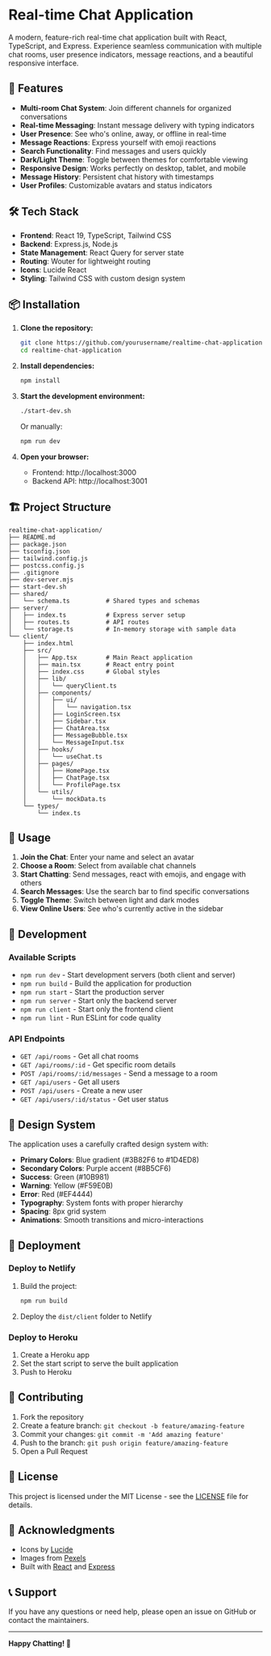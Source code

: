 # Real-time Chat Application

A modern, feature-rich real-time chat application built with React, TypeScript, and Express. Experience seamless communication with multiple chat rooms, user presence indicators, message reactions, and a beautiful responsive interface.

## 🚀 Features

- **Multi-room Chat System**: Join different channels for organized conversations
- **Real-time Messaging**: Instant message delivery with typing indicators
- **User Presence**: See who's online, away, or offline in real-time
- **Message Reactions**: Express yourself with emoji reactions
- **Search Functionality**: Find messages and users quickly
- **Dark/Light Theme**: Toggle between themes for comfortable viewing
- **Responsive Design**: Works perfectly on desktop, tablet, and mobile
- **Message History**: Persistent chat history with timestamps
- **User Profiles**: Customizable avatars and status indicators

## 🛠️ Tech Stack

- **Frontend**: React 19, TypeScript, Tailwind CSS
- **Backend**: Express.js, Node.js
- **State Management**: React Query for server state
- **Routing**: Wouter for lightweight routing
- **Icons**: Lucide React
- **Styling**: Tailwind CSS with custom design system

## 📦 Installation

1. **Clone the repository:**
   ```bash
   git clone https://github.com/yourusername/realtime-chat-application.git
   cd realtime-chat-application
   ```

2. **Install dependencies:**
   ```bash
   npm install
   ```

3. **Start the development environment:**
   ```bash
   ./start-dev.sh
   ```

   Or manually:
   ```bash
   npm run dev
   ```

4. **Open your browser:**
   - Frontend: http://localhost:3000
   - Backend API: http://localhost:3001

## 🏗️ Project Structure

```
realtime-chat-application/
├── README.md
├── package.json
├── tsconfig.json
├── tailwind.config.js
├── postcss.config.js
├── .gitignore
├── dev-server.mjs
├── start-dev.sh
├── shared/
│   └── schema.ts          # Shared types and schemas
├── server/
│   ├── index.ts           # Express server setup
│   ├── routes.ts          # API routes
│   └── storage.ts         # In-memory storage with sample data
└── client/
    ├── index.html
    ├── src/
    │   ├── App.tsx        # Main React application
    │   ├── main.tsx       # React entry point
    │   ├── index.css      # Global styles
    │   ├── lib/
    │   │   └── queryClient.ts
    │   ├── components/
    │   │   ├── ui/
    │   │   │   └── navigation.tsx
    │   │   ├── LoginScreen.tsx
    │   │   ├── Sidebar.tsx
    │   │   ├── ChatArea.tsx
    │   │   ├── MessageBubble.tsx
    │   │   └── MessageInput.tsx
    │   ├── hooks/
    │   │   └── useChat.ts
    │   ├── pages/
    │   │   ├── HomePage.tsx
    │   │   ├── ChatPage.tsx
    │   │   └── ProfilePage.tsx
    │   └── utils/
    │       └── mockData.ts
    └── types/
        └── index.ts
```

## 🎯 Usage

1. **Join the Chat**: Enter your name and select an avatar
2. **Choose a Room**: Select from available chat channels
3. **Start Chatting**: Send messages, react with emojis, and engage with others
4. **Search Messages**: Use the search bar to find specific conversations
5. **Toggle Theme**: Switch between light and dark modes
6. **View Online Users**: See who's currently active in the sidebar

## 🔧 Development

### Available Scripts

- `npm run dev` - Start development servers (both client and server)
- `npm run build` - Build the application for production
- `npm run start` - Start the production server
- `npm run server` - Start only the backend server
- `npm run client` - Start only the frontend client
- `npm run lint` - Run ESLint for code quality

### API Endpoints

- `GET /api/rooms` - Get all chat rooms
- `GET /api/rooms/:id` - Get specific room details
- `POST /api/rooms/:id/messages` - Send a message to a room
- `GET /api/users` - Get all users
- `POST /api/users` - Create a new user
- `GET /api/users/:id/status` - Get user status

## 🎨 Design System

The application uses a carefully crafted design system with:

- **Primary Colors**: Blue gradient (#3B82F6 to #1D4ED8)
- **Secondary Colors**: Purple accent (#8B5CF6)
- **Success**: Green (#10B981)
- **Warning**: Yellow (#F59E0B)
- **Error**: Red (#EF4444)
- **Typography**: System fonts with proper hierarchy
- **Spacing**: 8px grid system
- **Animations**: Smooth transitions and micro-interactions

## 🚀 Deployment

### Deploy to Netlify

1. Build the project:
   ```bash
   npm run build
   ```

2. Deploy the `dist/client` folder to Netlify

### Deploy to Heroku

1. Create a Heroku app
2. Set the start script to serve the built application
3. Push to Heroku

## 🤝 Contributing

1. Fork the repository
2. Create a feature branch: `git checkout -b feature/amazing-feature`
3. Commit your changes: `git commit -m 'Add amazing feature'`
4. Push to the branch: `git push origin feature/amazing-feature`
5. Open a Pull Request

## 📝 License

This project is licensed under the MIT License - see the [LICENSE](LICENSE) file for details.

## 🙏 Acknowledgments

- Icons by [Lucide](https://lucide.dev/)
- Images from [Pexels](https://pexels.com/)
- Built with [React](https://reactjs.org/) and [Express](https://expressjs.com/)

## 📞 Support

If you have any questions or need help, please open an issue on GitHub or contact the maintainers.

---

**Happy Chatting! 💬**